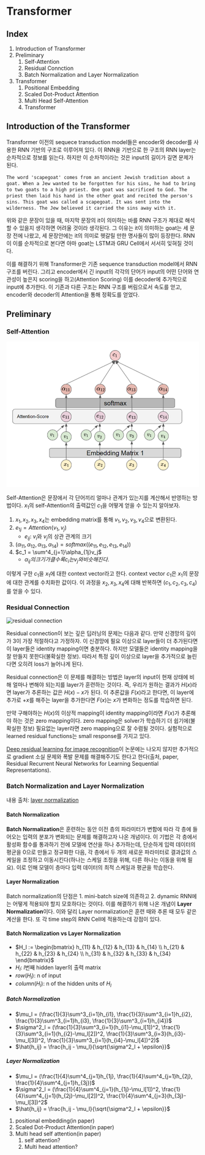 # Transformer

## Index

1. Introduction of Transformer
2. Preliminary
   1. Self-Attention
   2. Residual Connction
   3. Batch Normalization and Layer Normalization
3. Transformer
   1. Positional Embedding
   2. Scaled Dot-Product Attention
   3. Multi Head Self-Attention
   4. Transformer

## Introduction of the Transformer

Transformer 이전의 sequece transduction model들은 encoder와 decoder를 사용한 RNN 기반의 구조로 이루어져 있다. 이 RNN을 기반으로 한 구조의 RNN layer는 순차적으로 정보를 읽는다. 하지만 이 순차적이라는 것은 input의 길이가 길면 문제가 된다. 

```
The word 'scapegoat' comes from an ancient Jewish tradition about a goat. When a Jew wanted to be forgotten for his sins, he had to bring to two goats to a high priest. One goat was sacrificed to God. The priest then laid his hand in the other goat and recited the person's sins. This goat was called a scapegoat. It was sent into the wilderness. The Jew believed it carried the sins away with it.
```

위와 같은 문장이 있을 때, 마지막 문장의 it이 의미하는 바를 RNN 구조가 제대로 해석할 수 있을지 생각하면 어려울 것이라 생각된다. 그 이유는 it이 의미하는 goat는 세 문장 전에 나왔고, 세 문장안에는 it의 의미로 헷갈릴 만한 명사들이 많이 등장한다. RNN이 이를 순차적으로 본다면 아마 goat는 LSTM과 GRU Cell에서 서서히 잊혀질 것이다.

이를 해결하기 위해  Transformer은 기존 sequence transduction model에서 RNN 구조를 버린다. 그리고 encoder에서 긴 input의 각각의 단어가 input의 어떤 단어와 연관성이 높은지 scoring을 하고(Attention Scoring) 이를 decoder에 추가적으로 input에 추가한다. 이 기존과 다른 구조는 RNN 구조를 버림으로서 속도를 얻고, encoder와 decoder의 Attention을 통해  정확도를 얻었다.

## Preliminary

### Self-Attention

![self-attention](./images/self-attention.png)

Self-Attention은 문장에서 각 단어끼리 얼마나 관계가 있는지를 계산해서 반영하는 방법이다. $x_1$의 self-Attention의 출력값인 $c_1$을 어떻게 얻을 수 있는지 알아보자.

1.  $x_1, x_2, x_3, x_4$는 embedding matrix를 통해 $v_1, v_2, v_3, v_4$으로 변환된다.
2. $e_{1j} = Attention(v_1, v_j)$
   - $e_{ij}$: $v_i$와 $v_j$의 상관 관계의 크기 
3. $(\alpha_{11}, \alpha_{12}, \alpha_{13}, \alpha_{14}) = softmax((e_{11}, e_{12}, e_{13}, e_{14}))$
4. $c_1 = \sum^4_{j=1}\alpha_{1j}v_j$
   - $\alpha_{ij}의 크기가 클 수록 c_i는 v_j와 비슷해진다.$

이렇게 구한 $c_1$을 $x_1$에 대한 context vector라고 한다. context vector $c_1$은 $x_1$의 문장에 대한 관계를 수치화한 값이다. 이 과정을 $x_2, x_3, x_4$에 대해 반복하면 $(c_1, c_2, c_3, c_4)$를 얻을 수 있다.

### Residual Connection

![residual connection](https://t1.daumcdn.net/cfile/tistory/995D29385B13DA5A24)

Residual connection이 보는 깊은 딥러닝의 문제는 다음과 같다. 만약 신경망의 깊이가 3이 가장 적절하다고 가정하자. 이 신경망에 필요 이상으로 layer들이 더 추가된다면 이 layer들은 identity mapping이면 충분하다. 하지만 모델들은 identity mapping을 잘 만들지 못한다(불확실한 정보). 따라서 특정 깊이 이상으로 layer을 추가적으로 늘린다면 오히려 loss가 늘어나게 된다.

Residual connection은 이 문제를 해결하는 방법은 layer의 input이 현재 상태에 비해 얼마나 변해야 되는지를 layer가 훈련하는 것이다. 즉, 우리가 원하는 결과가 $H(x)$라면 layer가 추론하는 값은 $H(x) - x$가 된다. 이 추론값을 $F(x)$라고 한다면, 이 layer에 추가로 $+x$를 해주는 layer을 추가한다면 $F(x)$는 $x$가 변화하는 정도를 학습하면 된다.

만약 구해야하는 $H(x)$의 이상적 mapping이 identity mapping이라면 $F(x)$가 추론해야 하는 것은 zero mapping이다. zero mapping은 solver가 학습하기 더 쉽기에(불확실한 정보) 필요없는 layer라면 zero mapping으로 잘 수렴될 것이다. 실험적으로 learned residual functions는 small response를 가지고 있다.

[Deep residual learning for image recognition]( https://arxiv.org/pdf/1512.03385.pdf )이 논문에는 나오지 않지만 추가적으로 gradient 소실 문제와 폭발 문제를 해결해주기도 한다고 한다(출처, paper, Residual Recurrent Neural Networks for Learning Sequential Representations).

### Batch Normalization and Layer Normalization

내용 출처: [layer normalization](https://arxiv.org/pdf/1607.06450.pdf)

#### Batch Normalization

**Batch Normalization**은 훈련하는 동안 이전 층의 파라미터가 변함에 따라 각 층에 들어오는 입력의 분포가 변화되는 문제를 해결하고자 나온 개념이다. 이 기법은 각 층에서 활성화 함수를 통과하기 전에 모델에 연산을 하나 추가하는데, 단순하게 입력 데이터의 평균을 0으로 만들고 정규화한 다음, 각 층에서 두 개의 새로운 파라미터로 결과값의 스케일을 조정하고 이동시킨다(하나는 스케일 조정을 위해, 다른 하나는 이동을 위해 필요). 이로 인해 모델이 층마다 입력 데이터의 최적 스케일과 평균을 학습한다.

#### Layer Normalization

Batch normalization의 단점은 1. mini-batch size에 의존하고 2. dynamic RNN에는 어떻게 적용되야 할지 모호하다는 것이다. 이를 해결하기 위해 나온 개념이 **Layer Normalization**이다. 이와 달리 Layer normalization은 훈련 때와 추론 때 모두 같은 계산을 한다. 또 각 time step의 RNN Cell에 적용하는데 강점이 있다.

#### Batch Normalization vs Layer Normalization

- $H_l := \begin{bmatrix} h_{11} & h_{12} & h_{13} & h_{14} \\ h_{21} & h_{22} & h_{23} & h_{24} \\ h_{31} & h_{32} & h_{33} & h_{34} \end{bmatrix}$
- $H_l$: $l$번째 hidden layer의 출력 matrix
- $row(H_l)$: n of input
- $column(H_l)$: n of the hidden units of $H_l$

##### Batch Normalization

- $\mu_l = (\frac{1}{3}\sum^3_{i=1}h_{i1}, \frac{1}{3}\sum^3_{i=1}h_{i2}, \frac{1}{3}\sum^3_{i=1}h_{i3}, \frac{1}{3}\sum^3_{i=1}h_{i4})$
- $\sigma^2_l = (\frac{1}{3}\sum^3_{i=1}(h_{i1}-\mu_l[1])^2, \frac{1}{3}\sum^3_{i=1}(h_{i2}-\mu_l[2])^2, \frac{1}{3}\sum^3_{i=3}(h_{i3}-\mu_l[3])^2, \frac{1}{3}\sum^3_{i=1}(h_{i4}-\mu_l[4])^2)$
- $\hat{h_ij} = \frac{h_ij - \mu_l}{\sqrt{\sigma^2_l + \epsilon}}$

##### Layer Normalization

- $\mu_l = (\frac{1}{4}\sum^4_{j=1}h_{1j}, \frac{1}{4}\sum^4_{j=1}h_{2j}, \frac{1}{4}\sum^4_{j=1}h_{3j})$
- $\sigma^2_l = (\frac{1}{4}\sum^4_{j=1}(h_{1j}-\mu_l[1])^2, \frac{1}{4}\sum^4_{j=1}(h_{2j}-\mu_l[2])^2, \frac{1}{4}\sum^4_{j=3}(h_{3j}-\mu_l[3])^2$
- $\hat{h_ij} = \frac{h_ij - \mu_l}{\sqrt{\sigma^2_l + \epsilon}}$



1. positional embedding(in paper)
2. Scaled Dot-Product Attention(in paper)
3. Multi head self attention(in paper)
   1. self attention?
   2. Multi head attention?
